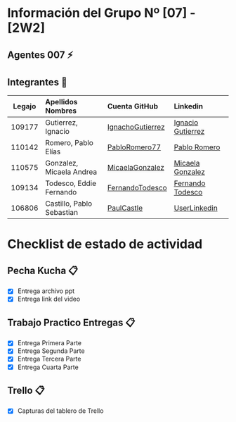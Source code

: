 ﻿# Información del Grupo Nº [07] - [2W2]


## Agentes 007 :zap:

## Integrantes :busts_in_silhouette:

| Legajo| Apellidos Nombres  | Cuenta GitHub | Linkedin
| :------: | :-------- | :-------- | :-------- |
| 109177 | Gutierrez, Ignacio |[IgnachoGutierrez](https://github.com/IgnachoGutierrez)|[Ignacio Gutierrez](https://ar.linkedin.com/in/ignacio-gutierrez-3b7031171)|
| 110142 | Romero, Pablo Elías |[PabloRomero77](https://github.com/PabloRomero77)|[Pablo Romero](https://www.linkedin.com/in/pablo-romero-b7949017b)|
| 110575 | Gonzalez, Micaela Andrea |[MicaelaGonzalez](https://github.com/MicaelaGonzalez)|[Micaela Gonzalez](https://www.linkedin.com/in/micaela-andrea-gonzalez-31b137188/)|
| 109134 | Todesco, Eddie Fernando |[FernandoTodesco](https://github.com/FernandoTodesco)|[Fernando Todesco](https://www.linkedin.com/in/fernando-todesco/)|
| 106806 | Castillo, Pablo Sebastian |[PaulCastle](https://github.com/Pablitoeldiez)|[UserLinkedin](https://ar.linkedin.com)|


# Checklist de estado de actividad

## Pecha Kucha :clipboard:
- [x] Entrega archivo ppt
- [x] Entrega link del video

## Trabajo Practico Entregas :clipboard:
- [x] Entrega Primera Parte
- [x] Entrega Segunda Parte
- [x] Entrega Tercera Parte
- [x] Entrega Cuarta Parte

## Trello :clipboard:
- [x] Capturas del tablero de Trello
